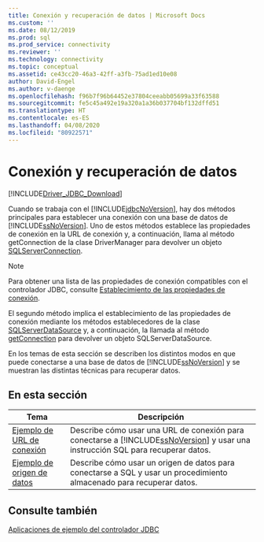 ```yaml
---
title: Conexión y recuperación de datos | Microsoft Docs
ms.custom: ''
ms.date: 08/12/2019
ms.prod: sql
ms.prod_service: connectivity
ms.reviewer: ''
ms.technology: connectivity
ms.topic: conceptual
ms.assetid: ce43cc20-46a3-42ff-a3fb-75ad1ed10e08
author: David-Engel
ms.author: v-daenge
ms.openlocfilehash: f96b7f96b64452e37804ceeabb05699a33f63588
ms.sourcegitcommit: fe5c45a492e19a320a1a36b037704bf132dffd51
ms.translationtype: HT
ms.contentlocale: es-ES
ms.lasthandoff: 04/08/2020
ms.locfileid: "80922571"
---
```

# <a name="connecting-and-retrieving-data"></a>Conexión y recuperación de datos

[!INCLUDE[Driver_JDBC_Download](../../../includes/driver_jdbc_download.md)]

Cuando se trabaja con el [!INCLUDE[jdbcNoVersion](../../../includes/jdbcnoversion_md.md)], hay dos métodos principales para establecer una conexión con una base de datos de [!INCLUDE[ssNoVersion](../../../includes/ssnoversion-md.md)]. Uno de estos métodos establece las propiedades de conexión en la URL de conexión y, a continuación, llama al método getConnection de la clase DriverManager para devolver un objeto [SQLServerConnection](../../../connect/jdbc/reference/sqlserverconnection-class.md).  
  
> [!NOTE]  
> Para obtener una lista de las propiedades de conexión compatibles con el controlador JDBC, consulte [Establecimiento de las propiedades de conexión](../../../connect/jdbc/setting-the-connection-properties.md).  
  
El segundo método implica el establecimiento de las propiedades de conexión mediante los métodos establecedores de la clase [SQLServerDataSource](../../../connect/jdbc/reference/sqlserverdatasource-class.md) y, a continuación, la llamada al método [getConnection](../../../connect/jdbc/reference/getconnection-method-sqlserverdatasource.md) para devolver un objeto SQLServerDataSource.  
  
En los temas de esta sección se describen los distintos modos en que puede conectarse a una base de datos de [!INCLUDE[ssNoVersion](../../../includes/ssnoversion-md.md)] y se muestran las distintas técnicas para recuperar datos.  
  
## <a name="in-this-section"></a>En esta sección  
  
|Tema|Descripción|  
|-----------|-----------------|  
|[Ejemplo de URL de conexión](../../../connect/jdbc/code-samples/connection-url-sample.md)|Describe cómo usar una URL de conexión para conectarse a [!INCLUDE[ssNoVersion](../../../includes/ssnoversion-md.md)] y usar una instrucción SQL para recuperar datos.|  
|[Ejemplo de origen de datos](../../../connect/jdbc/code-samples/data-source-sample.md)|Describe cómo usar un origen de datos para conectarse a SQL y usar un procedimiento almacenado para recuperar datos.|  
  
## <a name="see-also"></a>Consulte también

[Aplicaciones de ejemplo del controlador JDBC](../../jdbc/code-samples/sample-jdbc-driver-applications.md)
  
